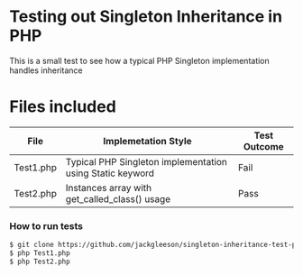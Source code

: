 # Testing out Singleton Inheritance in PHP


This is a small test to see how a typical PHP Singleton implementation handles inheritance

# Files included

| File | Implemetation Style | Test Outcome |
| ------ | ------ | ------ |
| Test1.php | Typical PHP Singleton implementation using Static keyword | Fail |
| Test2.php | Instances array with get_called_class() usage | Pass |

### How to run tests
```sh
$ git clone https://github.com/jackgleeson/singleton-inheritance-test-php.git
$ php Test1.php
$ php Test2.php
```


